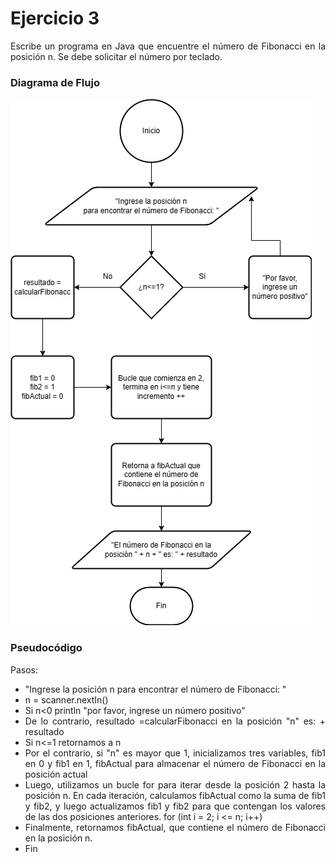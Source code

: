 <div align="justify">

# Ejercicio 3 <a name="ejercicio3"></a>

Escribe un programa en Java que encuentre el número de Fibonacci en la posición n.  Se debe solicitar el número por teclado.

### Diagrama de Flujo

<img src="diagramadeflujo3.png"
/>

### Pseudocódigo

Pasos:
- "Ingrese la posición n para encontrar el número de Fibonacci: "
- n = scanner.nextIn()
- Si n<0 println "por favor, ingrese un número positivo"
- De lo contrario, resultado =calcularFibonacci en la posición "n" es: + resultado
- Si n<=1 retornamos a n
- Por el contrario, si "n" es mayor que 1, inicializamos tres variables, fib1 en 0 y fib1 en 1, fibActual para almacenar el número de Fibonacci en la posición actual
- Luego, utilizamos un bucle for para iterar desde la posición 2 hasta la posición n. En cada iteración, calculamos fibActual como la suma de fib1 y fib2, y luego actualizamos fib1 y fib2 para que contengan los valores de las dos posiciones anteriores. for (int i = 2; i <= n; i++)
- Finalmente, retornamos fibActual, que contiene el número de Fibonacci en la posición n.
- Fin


</div>